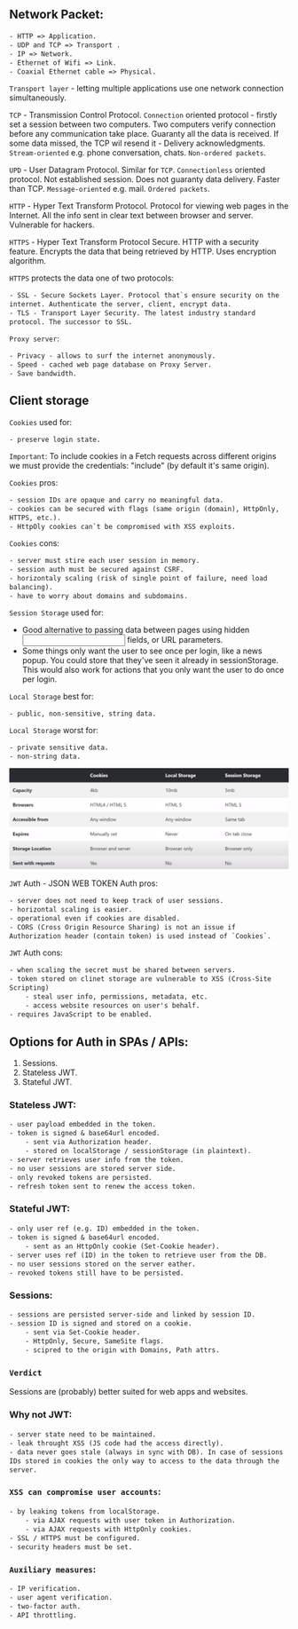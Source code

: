## Network Packet:
   
    - HTTP => Application.
    - UDP and TCP => Transport .
    - IP => Network.
    - Ethernet of Wifi => Link.
    - Coaxial Ethernet cable => Physical.
    
`Transport layer` - letting multiple applications use one network connection simultaneously.
    
`TCP` - Transmission Control Protocol. 
`Connection` oriented protocol - firstly set a session between two computers. 
Two computers verify connection before any communication take place.
Guaranty all the data is received. 
If some data missed, the TCP wil resend it - Delivery acknowledgments. `Stream-oriented` e.g. phone conversation, chats. `Non-ordered packets`.
     
`UPD` - User Datagram Protocol.
Similar for `TCP`. `Connectionless` oriented protocol.
Not established session. Does not guaranty data delivery. Faster than TCP.
`Message-oriented` e.g. mail. `Ordered packets`.

`HTTP` - Hyper Text Transform Protocol.
Protocol for viewing web pages in the Internet. 
All the info sent in clear text between browser and server.
Vulnerable for hackers.

`HTTPS` - Hyper Text Transform Protocol Secure. HTTP with a security feature.
Encrypts the data that being retrieved by HTTP. Uses encryption algorithm.

`HTTPS` protects the data one of two protocols:

    - SSL - Secure Sockets Layer. Protocol that`s ensure security on the internet. Authenticate the server, client, encrypt data.
    - TLS - Transport Layer Security. The latest industry standard protocol. The successor to SSL.

`Proxy server`:

    - Privacy - allows to surf the internet anonymously.
    - Speed - cached web page database on Proxy Server.
    - Save bandwidth.

## Client storage
`Cookies` used for:

    - preserve login state.
    
`Important`: To include cookies in a Fetch requests across different origins we must provide the credentials: "include" (by default it's same origin).

`Cookies` pros:

    - session IDs are opaque and carry no meaningful data.
    - cookies can be secured with flags (same origin (domain), HttpOnly, HTTPS, etc.).
    - HttpOly cookies can`t be compromised with XSS exploits.
    
`Cookies` cons:
    
    - server must stire each user session in memory.
    - session auth must be secured against CSRF.
    - horizontaly scaling (risk of single point of failure, need load balancing).
    - have to worry about domains and subdomains.

`Session Storage` used for:
 - Good alternative to passing data between pages using hidden <input> fields, or URL parameters.
 - Some things only want the user to see once per login, like a news popup. You could store that they've seen it already in sessionStorage. This would also work for actions that you only want the user to do once per login.
   
`Local Storage` best for:  

    - public, non-sensitive, string data.
   
`Local Storage` worst for:  

    - private sensitive data.
    - non-string data.
    
![cookies-localStorage-sessionStorage](https://github.com/AndrewDeiak/AndrewDeiak.github.io/blob/master/browser-general-info/cookies-localStorage-sessionStorage.png?raw=true)

`JWT` Auth - JSON WEB TOKEN Auth pros:
    
    - server does not need to keep track of user sessions.
    - horizontal scaling is easier.
    - operational even if cookies are disabled.
    - CORS (Cross Origin Resource Sharing) is not an issue if Authorization header (contain token) is used instead of `Cookies`.
 
`JWT` Auth cons:

    - when scaling the secret must be shared between servers.
    - token stored on clinet storage are vulnerable to XSS (Cross-Site Scripting)
        - steal user info, permissions, metadata, etc.
        - access website resources on user's behalf.
    - requires JavaScript to be enabled.
    
## Options for Auth in SPAs / APIs:

1. Sessions.
2. Stateless JWT.
3. Stateful JWT.
    
### Stateless JWT:

    - user payload embedded in the token.
    - token is signed & base64url encoded.
        - sent via Authorization header.
        - stored on localStorage / sessionStorage (in plaintext).
    - server retrieves user info from the token.
    - no user sessions are stored server side.
    - only revoked tokens are persisted.
    - refresh token sent to renew the access token.

### Stateful JWT:
 
    - only user ref (e.g. ID) embedded in the token.
    - token is signed & base64url encoded.
        - sent as an HttpOnly cookie (Set-Cookie header).
    - server uses ref (ID) in the token to retrieve user from the DB.
    - no user sessions stored on the server eather.
    - revoked tokens still have to be persisted.

### Sessions:

    - sessions are persisted server-side and linked by session ID.
    - session ID is signed and stored on a cookie.
        - sent via Set-Cookie header.
        - HttpOnly, Secure, SameSite flags.
        - scipred to the origin with Domains, Path attrs.
        
### `Verdict`
Sessions are (probably) better suited for web apps and websites.

### Why not JWT:

    - server state need to be maintained.
    - leak throught XSS (JS code had the access directly).
    - data never goes stale (always in sync with DB). In case of sessions IDs stored in cookies the only way to access to the data through the server.  

### `XSS can compromise user accounts`:

    - by leaking tokens from localStorage.
        - via AJAX requests with user token in Authorization.
        - via AJAX requests with HttpOnly cookies.
    - SSL / HTTPS must be configured.
    - security headers must be set.

### `Auxiliary measures`:

    - IP verification.
    - user agent verification.
    - two-factor auth.
    - API throttling.
